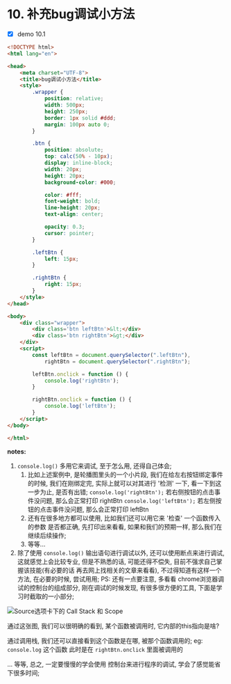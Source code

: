 # 10. 补充bug调试小方法

- [x] demo 10.1

```html
<!DOCTYPE html>
<html lang="en">

<head>
    <meta charset="UTF-8">
    <title>bug调试小方法</title>
    <style>
        .wrapper {
            position: relative;
            width: 500px;
            height: 250px;
            border: 1px solid #ddd;
            margin: 100px auto 0;
        }

        .btn {
            position: absolute;
            top: calc(50% - 10px);
            display: inline-block;
            width: 20px;
            height: 20px;
            background-color: #000;

            color: #fff;
            font-weight: bold;
            line-height: 20px;
            text-align: center;

            opacity: 0.3;
            cursor: pointer;
        }

        .leftBtn {
            left: 15px;
        }

        .rightBtn {
            right: 15px;
        }
    </style>
</head>

<body>
    <div class="wrapper">
        <div class='btn leftBtn'>&lt;</div>
        <div class='btn rightBtn'>&gt;</div>
    </div>
    <script>
        const leftBtn = document.querySelector(".leftBtn"),
            rightBtn = document.querySelector(".rightBtn");

        leftBtn.onclick = function () {
            console.log('rightBtn');
        }

        rightBtn.onclick = function () {
            console.log('leftBtn');
        }
    </script>
</body>

</html>
```

**notes:**

1. `console.log()` 多用它来调试, 至于怎么用, 还得自己体会;
   1. 比如上述案例中, 是轮播图里头的一个小片段, 我们在给左右按钮绑定事件的时候, 我们在刚绑定完, 实际上就可以对其进行 '检测' 一下, 看一下到这一步为止, 是否有出错;
   `console.log('rightBtn');` 若右侧按钮的点击事件没问题, 那么会正常打印 rightBtn
   `console.log('leftBtn');` 若左侧按钮的点击事件没问题, 那么会正常打印 leftBtn
   2. 还有在很多地方都可以使用, 比如我们还可以用它来 '检查' 一个函数传入的参数 是否都正确, 先打印出来看看, 如果和我们的预期一样, 那么我们在继续后续操作;
   3. 等等...
2. 除了使用 `console.log()` 输出语句进行调试以外, 还可以使用断点来进行调试, 这就感觉上会比较专业, 但是不熟悉的话, 可能还得不偿失, 目前不强求自己掌握该技能(有必要的话 再去网上找相关的文章来看看), 不过得知道有这样一个方法, 在必要的时候, 尝试用用;
   PS: 还有一点要注意, 多看看 chrome浏览器调试的控制台的组成部分, 刚在调试的时候发现, 有很多很方便的工具, 下面是学习时截取的一小部分;

![Source选项卡下的 Call Stack 和 Scope](https://cdn.jsdelivr.net/gh/123taojiale/dahuyou_picture@main/blogs/20210210100359.png)

通过这张图, 我们可以很明确的看到, 某个函数被调用时, 它内部的this指向是啥?

通过调用栈, 我们还可以直接看到这个函数是在哪, 被那个函数调用的;
eg: `console.log` 这个函数 此时是在 `rightBtn.onclick` 里面被调用的

... 等等, 总之, 一定要慢慢的学会使用 控制台来进行程序的调试, 学会了感觉能省下很多时间;